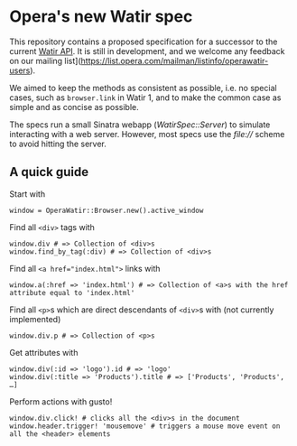 Opera's new Watir spec
======================

This repository contains a proposed specification for a successor to the
current [Watir API](http://wiki.openqa.org/display/WTR/Summary). It is still in
development, and we welcome any feedback on our
mailing list](https://list.opera.com/mailman/listinfo/operawatir-users).

We aimed to keep the methods as consistent as possible, i.e. no special cases,
such as `browser.link` in Watir 1, and to make the common case as simple and as
concise as possible.

The specs run a small Sinatra webapp (_WatirSpec::Server_) to simulate
interacting with a web server. However, most specs use the _file://_ scheme to
avoid hitting the server.

A quick guide
-------------

Start with

    window = OperaWatir::Browser.new().active_window

Find all `<div>` tags with

    window.div # => Collection of <div>s
    window.find_by_tag(:div) # => Collection of <div>s

Find all `<a href="index.html">` links with

    window.a(:href => 'index.html') # => Collection of <a>s with the href attribute equal to 'index.html'

Find all `<p>`s which are direct descendants of `<div>`s with (not currently implemented)

    window.div.p # => Collection of <p>s

Get attributes with

    window.div(:id => 'logo').id # => 'logo'
    window.div(:title => 'Products').title # => ['Products', 'Products', …]

Perform actions with gusto!

    window.div.click! # clicks all the <div>s in the document
    window.header.trigger! 'mousemove' # triggers a mouse move event on all the <header> elements
